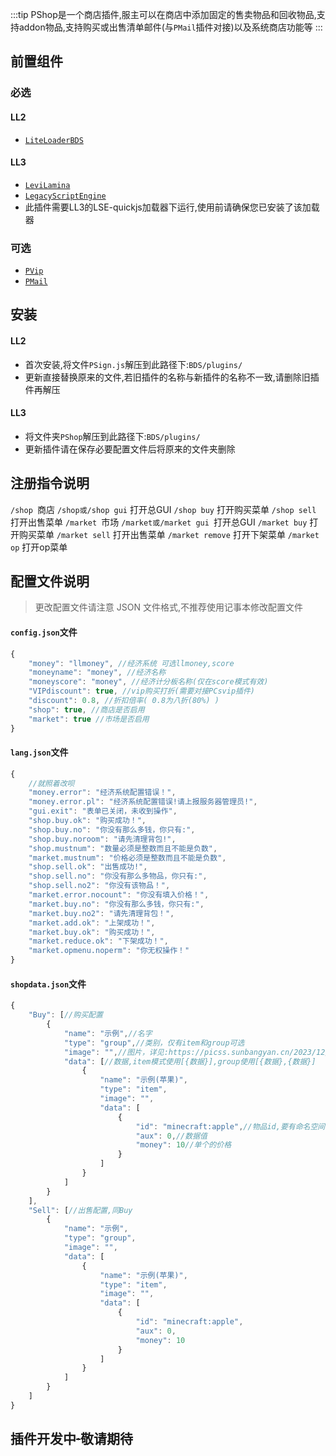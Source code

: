 :::tip
PShop是一个商店插件,服主可以在商店中添加固定的售卖物品和回收物品,支持addon物品,支持购买或出售清单邮件(与`PMail`插件对接)以及系统商店功能等
:::

## 前置组件
### 必选
#### LL2 
- [`LiteLoaderBDS`](https://www.minebbs.com/liteloader/) 
#### LL3
- [`LeviLamina`](https://www.minebbs.com/resources/levilamina.8049/) 
- [`LegacyScriptEngine`](https://www.minebbs.com/resources/legacyscriptengine.8048/) 
 - 此插件需要LL3的LSE-quickjs加载器下运行,使用前请确保您已安装了该加载器  

### 可选
- [`PVip`](https://www.minebbs.com/resources/pvip.4385/) 
- [`PMail`](https://www.minebbs.com/resources/pvip.4385/) 

## 安装
#### LL2
- 首次安装,将文件`PSign.js`解压到此路径下:`BDS/plugins/` 
 - 更新直接替换原来的文件,若旧插件的名称与新插件的名称不一致,请删除旧插件再解压 
#### LL3
- 将文件夹`PShop`解压到此路径下:`BDS/plugins/`  
 - 更新插件请在保存必要配置文件后将原来的文件夹删除  
 
## 注册指令说明
`/shop `商店
`/shop或/shop gui` 打开总GUI
`/shop buy` 打开购买菜单
`/shop sell `打开出售菜单
`/market `市场
`/market或/market gui `打开总GUI
`/market buy` 打开购买菜单
`/market sell` 打开出售菜单
`/market remove` 打开下架菜单
`/market op` 打开op菜单​

## 配置文件说明
> 更改配置文件请注意 JSON 文件格式,不推荐使用记事本修改配置文件 
#### `config.json`文件
```js
{
    "money": "llmoney", //经济系统 可选llmoney,score
    "moneyname": "money", //经济名称
    "moneyscore": "money", //经济计分板名称(仅在score模式有效)
    "VIPdiscount": true, //vip购买打折(需要对接PCsvip插件)
    "discount": 0.8, //折扣倍率( 0.8为八折(80%) )
    "shop": true, //商店是否启用
    "market": true //市场是否启用
}
```
#### `lang.json`文件
```js
{
    //就照着改呗
    "money.error": "经济系统配置错误！",
    "money.error.pl": "经济系统配置错误!请上报服务器管理员!",
    "gui.exit": "表单已关闭，未收到操作",
    "shop.buy.ok": "购买成功！",
    "shop.buy.no": "你没有那么多钱，你只有:",
    "shop.buy.noroom": "请先清理背包!",
    "shop.mustnum": "数量必须是整数而且不能是负数",
    "market.mustnum": "价格必须是整数而且不能是负数",
    "shop.sell.ok": "出售成功!",
    "shop.sell.no": "你没有那么多物品，你只有:",
    "shop.sell.no2": "你没有该物品！",
    "market.error.nocount": "你没有填入价格！",
    "market.buy.no": "你没有那么多钱，你只有:",
    "market.buy.no2": "请先清理背包！",
    "market.add.ok": "上架成功！",
    "market.buy.ok": "购买成功！",
    "market.reduce.ok": "下架成功！",
    "market.opmenu.noperm": "你无权操作！"
}
```
#### `shopdata.json`文件
```js
{
    "Buy": [//购买配置
        {
            "name": "示例",//名字
            "type": "group",//类别，仅有item和group可选
            "image": "",//图片，详见:https://picss.sunbangyan.cn/2023/12/08/18a7a3298b3b9741fd9febe1c6ffeec0.jpeg
            "data": [//数据,item模式使用[{数据}],group使用[{数据},{数据}]
                {
                    "name": "示例(苹果)",
                    "type": "item",
                    "image": "",
                    "data": [
                        {
                            "id": "minecraft:apple",//物品id,要有命名空间前缀
                            "aux": 0,//数据值
                            "money": 10//单个的价格
                        }
                    ]
                }
            ]
        }
    ],
    "Sell": [//出售配置,同Buy
        {
            "name": "示例",
            "type": "group",
            "image": "",
            "data": [
                {
                    "name": "示例(苹果)",
                    "type": "item",
                    "image": "",
                    "data": [
                        {
                            "id": "minecraft:apple",
                            "aux": 0,
                            "money": 10
                        }
                    ]
                }
            ]
        }
    ]
}
```

## 插件开发中~~·~~敬请期待